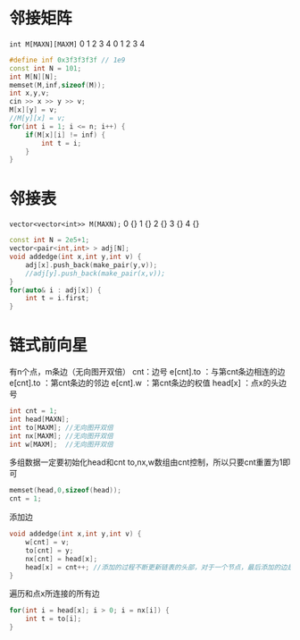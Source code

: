 # 邻接矩阵
`int M[MAXN][MAXM]`
    0   1   2   3   4
0
1
2
3
4
```cpp
#define inf 0x3f3f3f3f // 1e9
const int N = 101;
int M[N][N];
memset(M,inf,sizeof(M));
int x,y,v;
cin >> x >> y >> v;
M[x][y] = v;
//M[y][x] = v;
for(int i = 1; i <= n; i++) {
	if(M[x][i] != inf) {
		int t = i;
	}
}
```
# 邻接表

`vector<vector<int>> M(MAXN);`
0 {}
1 {}
2 {}
3 {}
4 {}
```cpp
const int N = 2e5+1;
vector<pair<int,int> > adj[N];
void addedge(int x,int y,int v) {
    adj[x].push_back(make_pair(y,v));
    //adj[y].push_back(make_pair(x,v));
}
for(auto& i : adj[x]) {
    int t = i.first;
}
```


# 链式前向星
有n个点，m条边（无向图开双倍）
cnt：边号
e\[cnt].to ：与第cnt条边相连的边
e\[cnt].to ：第cnt条边的邻边
e\[cnt].w  ：第cnt条边的权值
head\[x]   ：点x的头边号
```cpp
int cnt = 1;
int head[MAXN];
int to[MAXM]; //无向图开双倍
int nx[MAXM]; //无向图开双倍
int w[MAXM];  //无向图开双倍
```
多组数据一定要初始化head和cnt
to,nx,w数组由cnt控制，所以只要cnt重置为1即可

```cpp
memset(head,0,sizeof(head));
cnt = 1;
```

添加边
```cpp
void addedge(int x,int y,int v) {
    w[cnt] = v; 
    to[cnt] = y;
    nx[cnt] = head[x]; 
    head[x] = cnt++; //添加的过程不断更新链表的头部，对于一个节点，最后添加的边是链表头。
}
```

遍历和点x所连接的所有边

```cpp
for(int i = head[x]; i > 0; i = nx[i]) {
    int t = to[i];
}
```





